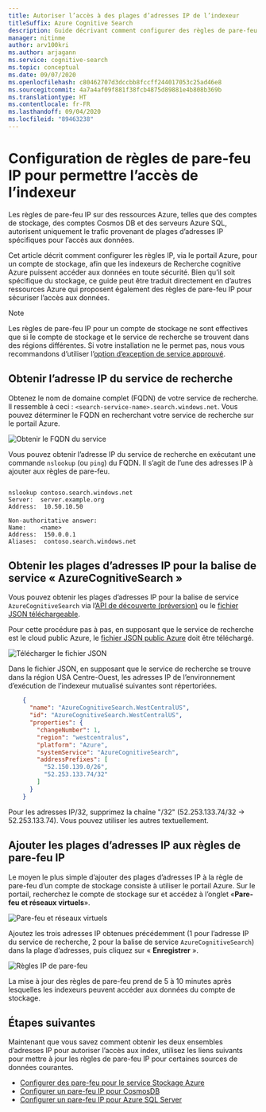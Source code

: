 ```yaml
---
title: Autoriser l’accès à des plages d’adresses IP de l’indexeur
titleSuffix: Azure Cognitive Search
description: Guide décrivant comment configurer des règles de pare-feu IP afin que les indexeurs puissent y accéder.
manager: nitinme
author: arv100kri
ms.author: arjagann
ms.service: cognitive-search
ms.topic: conceptual
ms.date: 09/07/2020
ms.openlocfilehash: c80462707d3dccbb8fccff244017053c25ad46e8
ms.sourcegitcommit: 4a7a4af09f881f38fcb4875d89881e4b808b369b
ms.translationtype: HT
ms.contentlocale: fr-FR
ms.lasthandoff: 09/04/2020
ms.locfileid: "89463238"
---
```

# <a name="setting-up-ip-firewall-rules-to-enable-indexer-access"></a>Configuration de règles de pare-feu IP pour permettre l’accès de l’indexeur

Les règles de pare-feu IP sur des ressources Azure, telles que des comptes de stockage, des comptes Cosmos DB et des serveurs Azure SQL, autorisent uniquement le trafic provenant de plages d’adresses IP spécifiques pour l’accès aux données.

Cet article décrit comment configurer les règles IP, via le portail Azure, pour un compte de stockage, afin que les indexeurs de Recherche cognitive Azure puissent accéder aux données en toute sécurité. Bien qu’il soit spécifique du stockage, ce guide peut être traduit directement en d’autres ressources Azure qui proposent également des règles de pare-feu IP pour sécuriser l’accès aux données.

> [!NOTE]
> Les règles de pare-feu IP pour un compte de stockage ne sont effectives que si le compte de stockage et le service de recherche se trouvent dans des régions différentes. Si votre installation ne le permet pas, nous vous recommandons d’utiliser l’[option d’exception de service approuvé](search-indexer-howto-access-trusted-service-exception.md).

## <a name="get-the-ip-address-of-the-search-service"></a>Obtenir l’adresse IP du service de recherche

Obtenez le nom de domaine complet (FQDN) de votre service de recherche. Il ressemble à ceci : `<search-service-name>.search.windows.net`. Vous pouvez déterminer le FQDN en recherchant votre service de recherche sur le portail Azure.

   ![Obtenir le FQDN du service](media\search-indexer-howto-secure-access\search-service-portal.png "Obtenir le FQDN du service")

Vous pouvez obtenir l’adresse IP du service de recherche en exécutant une commande `nslookup` (ou `ping`) du FQDN. Il s’agit de l’une des adresses IP à ajouter aux règles de pare-feu.

```azurepowershell

nslookup contoso.search.windows.net
Server:  server.example.org
Address:  10.50.10.50

Non-authoritative answer:
Name:    <name>
Address:  150.0.0.1
Aliases:  contoso.search.windows.net
```

## <a name="get-the-ip-address-ranges-for-azurecognitivesearch-service-tag"></a>Obtenir les plages d’adresses IP pour la balise de service « AzureCognitiveSearch »

Vous pouvez obtenir les plages d’adresses IP pour la balise de service `AzureCognitiveSearch` via l’[API de découverte (préversion)](../virtual-network/service-tags-overview.md#use-the-service-tag-discovery-api-public-preview) ou le [fichier JSON téléchargeable](../virtual-network/service-tags-overview.md#discover-service-tags-by-using-downloadable-json-files).

Pour cette procédure pas à pas, en supposant que le service de recherche est le cloud public Azure, le [fichier JSON public Azure](https://www.microsoft.com/download/details.aspx?id=56519) doit être téléchargé.

   ![Télécharger le fichier JSON](media\search-indexer-howto-secure-access\service-tag.png "Télécharger un fichier JSON")

Dans le fichier JSON, en supposant que le service de recherche se trouve dans la région USA Centre-Ouest, les adresses IP de l’environnement d’exécution de l’indexeur mutualisé suivantes sont répertoriées.

```json
    {
      "name": "AzureCognitiveSearch.WestCentralUS",
      "id": "AzureCognitiveSearch.WestCentralUS",
      "properties": {
        "changeNumber": 1,
        "region": "westcentralus",
        "platform": "Azure",
        "systemService": "AzureCognitiveSearch",
        "addressPrefixes": [
          "52.150.139.0/26",
          "52.253.133.74/32"
        ]
      }
    }
```

Pour les adresses IP/32, supprimez la chaîne "/32" (52.253.133.74/32 -> 52.253.133.74). Vous pouvez utiliser les autres textuellement.

## <a name="add-the-ip-address-ranges-to-ip-firewall-rules"></a>Ajouter les plages d’adresses IP aux règles de pare-feu IP

Le moyen le plus simple d’ajouter des plages d’adresses IP à la règle de pare-feu d’un compte de stockage consiste à utiliser le portail Azure. Sur le portail, recherchez le compte de stockage sur et accédez à l’onglet «**Pare-feu et réseaux virtuels**».

   ![Pare-feu et réseaux virtuels](media\search-indexer-howto-secure-access\storage-firewall.png "Pare-feu et réseaux virtuels")

Ajoutez les trois adresses IP obtenues précédemment (1 pour l’adresse IP du service de recherche, 2 pour la balise de service `AzureCognitiveSearch`) dans la plage d’adresses, puis cliquez sur « **Enregistrer** ».

   ![Règles IP de pare-feu](media\search-indexer-howto-secure-access\storage-firewall-ip.png "Règles IP de pare-feu")

La mise à jour des règles de pare-feu prend de 5 à 10 minutes après lesquelles les indexeurs peuvent accéder aux données du compte de stockage.

## <a name="next-steps"></a>Étapes suivantes

Maintenant que vous savez comment obtenir les deux ensembles d’adresses IP pour autoriser l’accès aux index, utilisez les liens suivants pour mettre à jour les règles de pare-feu IP pour certaines sources de données courantes.

- [Configurer des pare-feu pour le service Stockage Azure](https://docs.microsoft.com/azure/storage/common/storage-network-security)
- [Configurer un pare-feu IP pour CosmosDB](https://docs.microsoft.com/azure/cosmos-db/firewall-support)
- [Configurer un pare-feu IP pour Azure SQL Server](https://docs.microsoft.com/azure/sql-database/sql-database-firewall-configure)
